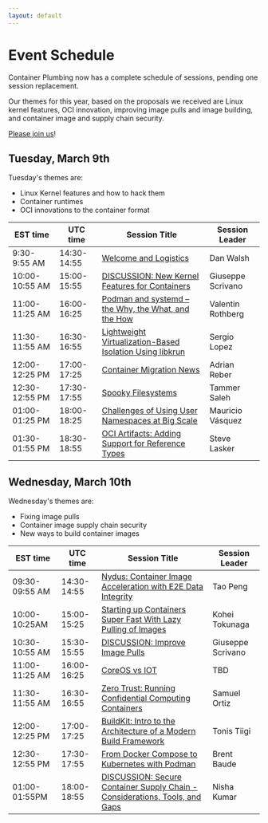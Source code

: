 ```yaml
---
layout: default
---
```



# Event Schedule

Container Plumbing now has a complete schedule of sessions, pending one session replacement.

Our themes for this year, based on the proposals we received are Linux kernel
features, OCI innovation, improving image pulls and image building, and container
image and supply chain security.

[Please join us](/register)!

## Tuesday, March 9th

Tuesday's themes are:

* Linux Kernel features and how to hack them
* Container runtimes
* OCI innovations to the container format


| EST time | UTC time | Session Title | Session Leader |
| -------- | ------ | ---------------------------------------- | ---------- |
| 9:30-9:55 AM | 14:30-14:55 | [Welcome and Logistics](/sessions/welcomeand) | Dan Walsh |
| 10:00-10:55 AM | 15:00-15:55 | [DISCUSSION: New Kernel Features for Containers](/sessions/newkernelf) | Giuseppe Scrivano |
| 11:00-11:25 AM | 16:00-16:25 | [Podman and systemd – the Why, the What, and the How](/sessions/podmanands) | Valentin Rothberg |
| 11:30-11:55 AM | 16:30-16:55 | [Lightweight Virtualization-Based Isolation Using libkrun](/sessions/lightweigh) | Sergio Lopez |
| 12:00-12:25 PM | 17:00-17:25 | [Container Migration News](/sessions/containerm) | Adrian Reber |
| 12:30-12:55 PM | 17:30-17:55 | [Spooky Filesystems](/sessions/spookyfile) | Tammer Saleh |
| 01:00-01:25 PM | 18:00-18:25 | [Challenges of Using User Namespaces at Big Scale](/sessions/challenges) | Mauricio Vásquez |
| 01:30-01:55 PM | 18:30-18:55 | [OCI Artifacts: Adding Support for Reference Types](/sessions/ociartifac) | Steve Lasker |

## Wednesday, March 10th

Wednesday's themes are:

* Fixing image pulls
* Container image supply chain security
* New ways to build container images

| EST time | UTC time | Session Title | Session Leader |
| ------ | ------ | ---------------------------------------- | ---------- |
| 09:30-09:55 AM | 14:30-14:55 | [Nydus: Container Image Acceleration with E2E Data Integrity](/sessions/nydusconta) | Tao Peng |
| 10:00-10:25AM | 15:00-15:25 | [Starting up Containers Super Fast With Lazy Pulling of Images](/sessions/startingup) | Kohei Tokunaga |
| 10:30-10:55 AM | 15:30-15:55 | [DISCUSSION: Improve Image Pulls ](/sessions/improveima) | Giuseppe Scrivano |
| 11:00-11:25 AM | 16:00-16:25 | [CoreOS vs IOT](/sessions/coreosiot) | TBD |
| 11:30-11:55 AM | 16:30-16:55 | [Zero Trust: Running Confidential Computing Containers](/sessions/zerotrustr) | Samuel Ortiz |
| 12:00-12:25 PM | 17:00-17:25 | [BuildKit: Intro to the Architecture of a Modern Build Framework](/sessions/buildkitin) | Tonis Tiigi |
| 12:30-12:55 PM | 17:30-17:55 | [From Docker Compose to Kubernetes with Podman](/sessions/fromdocker) | Brent Baude |
| 01:00-01:55PM | 18:00-18:55 | [DISCUSSION: Secure Container Supply Chain - Considerations, Tools, and Gaps](/sessions/securecont) | Nisha Kumar |
